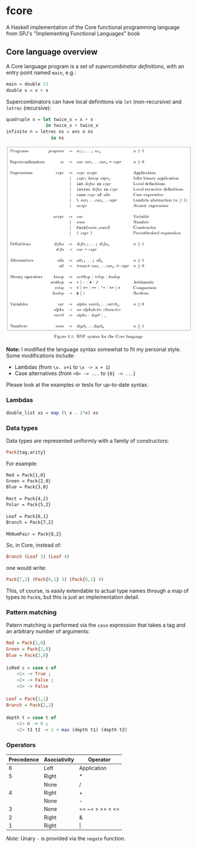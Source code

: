 # fcore

A Haskell implementation of the Core functional programming language from SPJ's "Implementing Functional Languages" book

## Core language overview

A Core language program is a set of *supercombinator definitions*, with an entry point named `main`, e.g.:
```hs
main = double 21
double x = x + x
```

Supercombinators can have local definitions via `let` (non-recursive) and `letrec` (recursive):
```hs
quadruple x = let twice_x = x + x
               in twice_x + twice_x
infinite n = letrec ns = ons n ns
                 in ns
```

![bnf](./docs/images/bnf.png)

**Note:** I modified the language syntax somewhat to fit my personal style. Some modifications include:
- Lambdas (from `\x. x+1` to `\x -> x + 1`)
- Case alternatives (from `<0> -> ...` to `{0} -> ...`)

Please look at the examples or tests for up-to-date syntax.

### Lambdas
```hs
double_list xs = map (\ x . 2*x) xs
```

### Data types
Data types are represented uniformly with a family of constructors:
```hs
Pack{tag,arity}
```

For example:
```
Red = Pack{1,0}
Green = Pack{2,0}
Blue = Pack{3,0}

Rect = Pack{4,2}
Polar = Pack{5,2}

Leaf = Pack{6,1}
Branch = Pack{7,2}

MkNumPair = Pack{8,2}
```

So, in Core, instead of:
```hs
Branch (Leaf 3) (Leaf 4)
```
one would write:
```hs
Pack{7,2} (Pack{6,1} 3) (Pack{6,1} 4)
```

This, of course, is easily extendable to actual type names through a map of types to `Pack`s, but this is just an implementation detail.

### Pattern matching
Patern matching is performed via the `case` expression that takes a tag and an arbitrary number of arguments:
```hs
Red = Pack{1,0}
Green = Pack{2,0}
Blue = Pack{3,0}

isRed c = case c of
    <1> -> True ;
    <2> -> False ;
    <3> -> False

Leaf = Pack{1,1}
Branch = Pack{2,2}

depth t = case t of
    <1> n -> 0 ;
    <2> t1 t2 -> 1 + max (depth t1) (depth t2)
```

### Operators
| Precedence | Asociativity | Operator        |
|------------|--------------|-----------------|
| 6          | Left         | Application     |
| 5          | Right        | *               |
|            | None         | /               |
| 4          | Right        | +               |
|            | None         | -               |
| 3          | None         | == ~= > >= < <= |
| 2          | Right        | &               |
| 1          | Right        | \|              |

*Note*: Unary `-` is provided via the `negate` function.

